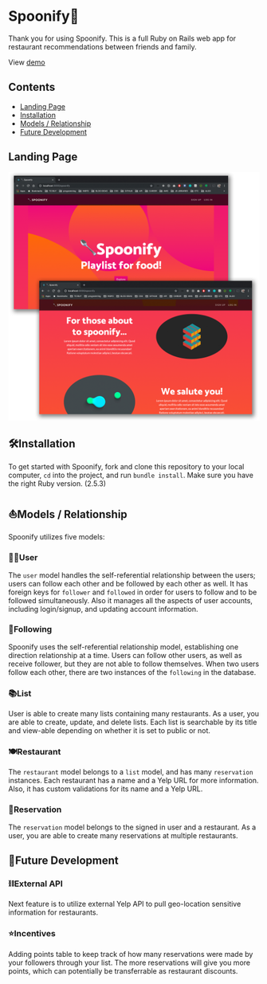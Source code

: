 # Spoonify🥄

Thank you for using Spoonify. This is a full Ruby on Rails web app for restaurant recommendations between friends and family.

View [demo](https://youtu.be/bWe333-MJ80)

## Contents

- [Landing Page](#landing-page)
- [Installation](#installation)
- [Models / Relationship](#models--relationship)
- [Future Development](#future-development)

## Landing Page

![Spoonify1](app/assets/images/spoonify.png)

## 🛠Installation

To get started with Spoonify, fork and clone this repository to your local computer, ```cd``` into the project, and run ```bundle install```. Make sure you have the right Ruby version. (2.5.3)

## ⛵️Models / Relationship

Spoonify utilizes five models:

### 👩‍💼User

The ```user``` model handles the self-referential relationship between the users; users can follow each other and be followed by each other as well. It has foreign keys for ```follower``` and ```followed``` in order for users to follow and to be followed simultaneously. Also it manages all the aspects of user accounts, including login/signup, and updating account information.

### 👭Following

Spoonify uses the self-referential relationship model, establishing one direction relationship at a time. Users can follow other users, as well as receive follower, but they are not able to follow themselves. When two users follow each other, there are two instances of the ```following``` in the database.

### 📚List

User is able to create many lists containing many restaurants. As a user, you are able to create, update, and delete lists. Each list is searchable by its title and view-able depending on whether it is set to public or not.

### 🍽Restaurant

The ```restaurant``` model belongs to a ```list``` model, and has many ```reservation``` instances. Each restaurant has a name and a Yelp URL for more information. Also, it has custom validations for its name and a Yelp URL.

### 📍Reservation

The ```reservation``` model belongs to the signed in user and a restaurant. As a user, you are able to create many reservations at multiple restaurants.

## 🚀Future Development

### ⛓External API

Next feature is to utilize external Yelp API to pull geo-location sensitive information for restaurants.

### ⭐️Incentives

Adding points table to keep track of how many reservations were made by your followers through your list. The more reservations will give you more points, which can potentially be transferrable as restaurant discounts.
